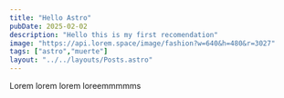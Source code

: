 ```yaml
---
title: "Hello Astro"
pubDate: 2025-02-02
description: "Hello this is my first recomendation"
image: "https://api.lorem.space/image/fashion?w=640&h=480&r=3027"
tags: ["astro","muerte"]
layout: "../../layouts/Posts.astro"
---
```


Lorem lorem lorem loreemmmmms